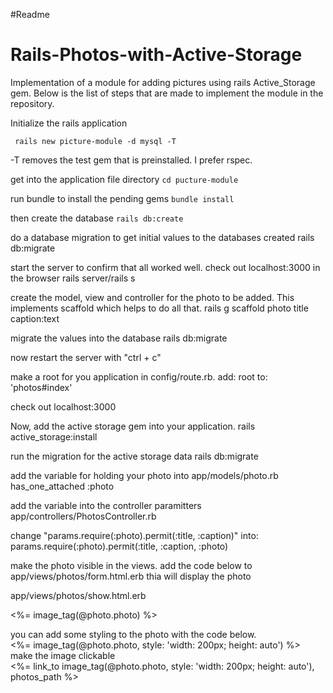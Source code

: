 #Readme
# Rails-Photos-with-Active-Storage

Implementation of a module for adding pictures using rails Active_Storage gem.
Below is the list of steps that are made to implement the module in the repository.

Initialize the rails application

``` rails new picture-module -d mysql -T```

-T removes the test gem that is preinstalled. I prefer rspec.

get into the application file directory
```cd pucture-module```

run bundle to install the pending gems
```bundle install```

then create the database
```rails db:create```

do a database migration to get initial values to the databases created
rails db:migrate

start the server to confirm that all worked well. check out localhost:3000 in the browser
rails server/rails s

create the model, view and controller for the photo to be added. This implements scaffold which helps to do all that.
rails g scaffold photo title caption:text

migrate the values into the database
rails db:migrate

now restart the server with "ctrl + c"

make a root for you application in config/route.rb. add:
root to: 'photos#index'

check out localhost:3000

Now, add the active storage gem into your application.
rails active_storage:install

run the migration for the active storage data
rails db:migrate

add the variable for holding your photo into app/models/photo.rb
has_one_attached :photo

add the variable into the controller paramitters app/controllers/PhotosController.rb

change "params.require(:photo).permit(:title, :caption)" into:
params.require(:photo).permit(:title, :caption, :photo)

make the photo visible in the views. add the code below to app/views/photos/form.html.erb
thia will display the photo

app/views/photos/show.html.erb
<p>
  <%= image_tag(@photo.photo) %>
</p>
you can add some styling to the photo with the code below.
  
<div>
  <%= image_tag(@photo.photo, style: 'width: 200px; height: auto') %>
</div>
make the image clickable
<div>
  <%= link_to image_tag(@photo.photo, style: 'width: 200px; height: auto'), photos_path %>
</div>






